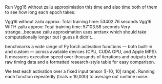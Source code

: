 Run Vgg16 without zailu approximiation this time and also time both of them to see how long each epoch takes:

Vgg16 without zailu approx: Total training time: 53402.76 seconds
Vgg16 WITH zailu approx: Total training time: 57103.58 seconds
Very strange...because zailu approximation uses arctanx which should take computationally longer but I guess it didn't...

benchmarks a wide range of PyTorch activation functions — both built-in and custom — across available devices (CPU, CUDA GPU, and Apple MPS).
It measures execution speed over thousands of iterations and outputs both raw timing data and a formatted research-style table for easy comparison.

We test each activation over a fixed input tensor ([-10, 10] range).
Running each function repeatedly (trials = 10,000) to average out runtime noise.